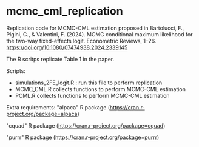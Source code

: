 # mcmc_cml_replication

Replication code for MCMC-CML estimation proposed in
Bartolucci, F., Pigini, C., & Valentini, F. (2024). 
MCMC conditional maximum likelihood for the two-way fixed-effects logit. 
Econometric Reviews, 1–26. 
https://doi.org/10.1080/07474938.2024.2339145

The R scritps replicate Table 1 in the paper.

Scripts:
- simulations_2FE_logit.R : run this file to perform replication
- MCMC_CML.R collects functions to perform MCMC-CML estimation
- PCML.R collects functions to perform MCMC-CML estimation


Extra requirements:
"alpaca" R package (https://cran.r-project.org/package=alpaca)

"cquad" R package (https://cran.r-project.org/package=cquad)

"purrr" R package (https://cran.r-project.org/package=purrr) 

